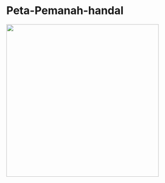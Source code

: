 # Peta-Pemanah-handal

<img src='https://64.media.tumblr.com/197db606b89e62baf01289a1e7680b67/tumblr_ottghpdP6G1qzweloo1_500.gifv' width='400'>

